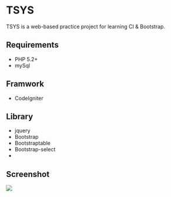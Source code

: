 TSYS
==============
TSYS is a web-based practice project for learning CI & Bootstrap.

Requirements
--------------
- PHP 5.2+
- mySql

Framwork
--------------
- CodeIgniter	

Library
--------------
- jquery
- Bootstrap
- Bootstraptable
- Bootstrap-select
- 

Screenshot
--------------
![](https://cloud.githubusercontent.com/assets/3291858/5609063/e31a1268-94d0-11e4-9f4e-b7cc821d1bbc.jpg)



	

